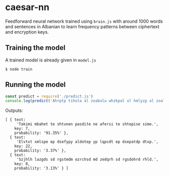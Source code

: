 # caesar-nn

Feedforward neural network trained using `brain.js` with around 1000 words and sentences in Albanian to learn frequency patterns between ciphertext and encryption keys.

## Training the model

A trained model is already given in `model.js`

```console
$ node train
```

## Running the model

```js
const predict = require('./predict.js')
console.log(predict('Ahrptp tihola al zoabulu whzkpal ul hmlyzp al zoalwpzl zptl.'))
```

Outputs:

```
[ { text:
     'Takimi mbahet te shtunen pasdite ne afersi te shtepise sime.',
    key: 7,
    probability: '91.35%' },
  { text:
     'Elvtxt xmlspe ep dsefypy aldotep yp lqpcdt ep dsepatdp dtxp.',
    key: 22,
    probability: '3.37%' },
  { text:
     'Szjhlh lazgds sd rgstmdm ozrchsd md zedqrh sd rgsdohrd rhld.',
    key: 8,
    probability: '3.13%' } ]
```
